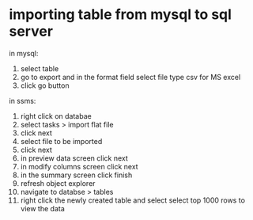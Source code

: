 importing table from mysql to sql server
===========================================

in mysql:

1. select table 
2. go to export and in the format field select file type csv for MS excel
3. click go button

in ssms:

1. right click on databae
2. select tasks > import flat file
3. click next
4. select file to be imported
5. click next
6. in preview data screen click next
7. in modify columns screen  click next
8. in the summary screen click finish
9. refresh object explorer
10. navigate to databse > tables 
11. right click the newly created table and select select top 1000 rows to view the data
